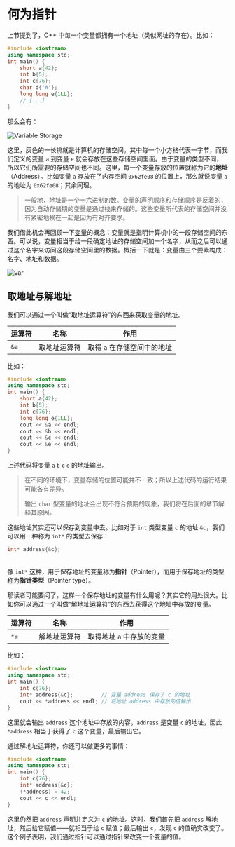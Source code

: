 # 何为指针

上节提到了，C++ 中每一个变量都拥有一个地址（类似网址的存在）。比如：
```cpp
#include <iostream>
using namespace std;
int main() {
    short a{42};
    int b{5};
    int c{76};
    char d{'A'};
    long long e{1LL};
    // [...]
}
```
那么会有：

![Variable Storage](https://s1.ax1x.com/2020/08/11/aOW1oD.png)

这里，灰色的一长排就是计算机的存储空间。其中每一个小方格代表一字节，而我们定义的变量 `a` 到变量 `e` 就会存放在这些存储空间里面。由于变量的类型不同，所以它们所需要的存储空间也不同。这里，每一个变量存放的位置就称为它的**地址**（Address）。比如变量 `a` 存放在了内存空间 `0x62fe08` 的位置上，那么就说变量 `a` 的地址为 `0x62fe08`；其余同理。

> 一般地，地址是一个十六进制的数。变量的声明顺序和存储顺序是反着的，因为自动存储期的变量是通过栈来存储的。这些变量所代表的存储空间并没有紧密地挨在一起是因为有对齐要求。

我们借此机会再回顾一下[变量](/ch02/part1/README.md#idx_变量)的概念：变量就是指明计算机中的一段存储空间的东西。可以说，变量相当于给一段确定地址的存储空间加一个名字，从而之后可以通过这个名字来访问这段存储空间里的数据。概括一下就是：变量由三个要素构成：名字、地址和数据。

![var](https://s1.ax1x.com/2020/08/12/avdFQU.png)

## 取地址与解地址

我们可以通过一个叫做“取地址运算符”的东西来获取变量的地址。

| 运算符 | 名称         | 作用                        |
| ------ | ------------ | --------------------------- |
| `&a`   | 取地址运算符 | 取得 `a` 在存储空间中的地址 |

比如：
```CPP
#include <iostream>
using namespace std;
int main() {
    short a{42};
    int b{5};
    int c{76};
    long long e{1LL};
    cout << &a << endl;    
    cout << &b << endl;
    cout << &c << endl;
    cout << &e << endl;    
}
```
上述代码将变量 `a` `b` `c` `e` 的地址输出。

> 在不同的环境下，变量存储的位置可能并不一致；所以上述代码的运行结果可能各有差异。
>
> 输出 `char` 型变量的地址会出现不符合预期的现象，我们将在后面的章节解释其原因。

这些地址其实还可以保存到变量中去。比如对于 `int` 类型变量 `c` 的地址 `&c`，我们可以用一种称为 `int*` 的类型去保存：
```cpp
int* address{&c};
```

<h6 id="idx_指针"></h6>
<h6 id="idx_指针类型"></h6>

像 `int*` 这种，用于保存地址的变量称为**指针**（Pointer），而用于保存地址的类型称为**指针类型**（Pointer type）。

那读者可能要问了，这样一个保存地址的变量有什么用呢？其实它的用处很大。比如你可以通过一个叫做“解地址运算符”的东西去获得这个地址中存放的变量。

| 运算符 | 名称         | 作用                      |
| ------ | ------------ | ------------------------- |
| `*a`   | 解地址运算符 | 取得地址 `a` 中存放的变量 |

比如：

```CPP
#include <iostream>
using namespace std;
int main() {
    int c{76};
    int* address{&c};         // 变量 address 保存了 c 的地址
    cout << *address << endl; // 将地址 address 中存放的值输出
}
```
这里就会输出 `address` 这个地址中存放的内容。`address` 是变量 `c` 的地址，因此 `*address` 相当于获得了 `c` 这个变量，最后输出它。

通过解地址运算符，你还可以做更多的事情：
```CPP
#include <iostream>
using namespace std;
int main() {
    int c{76};
    int* address{&c};
    (*address) = 42;
    cout << c << endl;
}
```
这里仍然把 `address` 声明并定义为 `c` 的地址。这时，我们首先把 `address` 解地址，然后给它赋值——就相当于给 `c` 赋值；最后输出 `c`，发现 `c` 的值确实改变了。这个例子表明，我们通过指针可以通过指针来改变一个变量的值。
